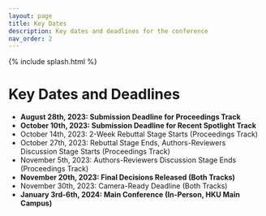 ```yaml
---
layout: page
title: Key Dates
description: Key dates and deadlines for the conference
nav_order: 2
---
```


{% include splash.html %}

# Key Dates and Deadlines

- **August 28th, 2023: Submission Deadline for Proceedings Track**
- **October 10th, 2023: Submission Deadline for Recent Spotlight Track**
- October 14th, 2023: 2-Week Rebuttal Stage Starts (Proceedings Track)
- October 27th, 2023: Rebuttal Stage Ends, Authors-Reviewers Discussion Stage Starts (Proceedings Track)
- November 5th, 2023: Authors-Reviewers Discussion Stage Ends (Proceedings
  Track)
- **November 20th, 2023: Final Decisions Released (Both Tracks)**
- November 30th, 2023: Camera-Ready Deadline (Both Tracks)
- **January 3rd-6th, 2024: Main Conference (In-Person, HKU Main Campus)**
